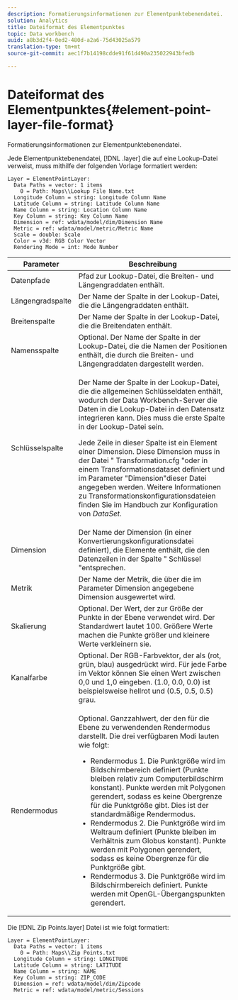 ```yaml
---
description: Formatierungsinformationen zur Elementpunktebenendatei.
solution: Analytics
title: Dateiformat des Elementpunktes
topic: Data workbench
uuid: a8b3d2f4-0ed2-480d-a2a6-75d43025a579
translation-type: tm+mt
source-git-commit: aec1f7b14198cdde91f61d490a235022943bfedb

---
```



# Dateiformat des Elementpunktes{#element-point-layer-file-format}

Formatierungsinformationen zur Elementpunktebenendatei.

Jede Elementpunktebenendatei, [!DNL .layer] die auf eine Lookup-Datei verweist, muss mithilfe der folgenden Vorlage formatiert werden:

```
Layer = ElementPointLayer:
  Data Paths = vector: 1 items
    0 = Path: Maps\\Lookup File Name.txt
  Longitude Column = string: Longitude Column Name
  Latitude Column = string: Latitude Column Name
  Name Column = string: Location Column Name
  Key Column = string: Key Column Name
  Dimension = ref: wdata/model/dim/Dimension Name
  Metric = ref: wdata/model/metric/Metric Name
  Scale = double: Scale
  Color = v3d: RGB Color Vector
  Rendering Mode = int: Mode Number
```

<table id="table_B2BC5FE8C80E4680B9A565878192D75B"> 
 <thead> 
  <tr> 
   <th colname="col1" class="entry"> Parameter </th> 
   <th colname="col2" class="entry"> Beschreibung </th> 
  </tr> 
 </thead>
 <tbody> 
  <tr> 
   <td colname="col1"> Datenpfade </td> 
   <td colname="col2"> Pfad zur Lookup-Datei, die Breiten- und Längengraddaten enthält. </td> 
  </tr> 
  <tr> 
   <td colname="col1"> Längengradspalte </td> 
   <td colname="col2"> Der Name der Spalte in der Lookup-Datei, die die Längengraddaten enthält. </td> 
  </tr> 
  <tr> 
   <td colname="col1"> Breitenspalte </td> 
   <td colname="col2"> Der Name der Spalte in der Lookup-Datei, die die Breitendaten enthält. </td> 
  </tr> 
  <tr> 
   <td colname="col1"> Namensspalte </td> 
   <td colname="col2"> Optional. Der Name der Spalte in der Lookup-Datei, die die Namen der Positionen enthält, die durch die Breiten- und Längengraddaten dargestellt werden. </td> 
  </tr> 
  <tr> 
   <td colname="col1"> Schlüsselspalte </td> 
   <td colname="col2"> <p>Der Name der Spalte in der Lookup-Datei, die die allgemeinen Schlüsseldaten enthält, wodurch der Data Workbench-Server die Daten in die Lookup-Datei in den Datensatz integrieren kann. Dies muss die erste Spalte in der Lookup-Datei sein. </p> <p>Jede Zeile in dieser Spalte ist ein Element einer Dimension. Diese Dimension muss in der Datei " <span class="filepath"> Transformation.cfg</span> "oder in einem Transformationsdataset definiert und im Parameter "Dimension"dieser Datei angegeben werden. Weitere Informationen zu Transformationskonfigurationsdateien finden Sie im Handbuch zur Konfiguration von <i>DataSet</i>. </p> </td> 
  </tr> 
  <tr> 
   <td colname="col1"> Dimension </td> 
   <td colname="col2">Der Name der Dimension (in einer Konvertierungskonfigurationsdatei definiert), die Elemente enthält, die den Datenzeilen in der Spalte " <span class="wintitle"> Schlüssel</span> "entsprechen. </td> 
  </tr> 
  <tr> 
   <td colname="col1"> Metrik </td> 
   <td colname="col2"> Der Name der Metrik, die über die im Parameter Dimension angegebene Dimension ausgewertet wird. </td> 
  </tr> 
  <tr> 
   <td colname="col1"> Skalierung </td> 
   <td colname="col2"> Optional. Der Wert, der zur Größe der Punkte in der Ebene verwendet wird. Der Standardwert lautet 100. Größere Werte machen die Punkte größer und kleinere Werte verkleinern sie. </td> 
  </tr> 
  <tr> 
   <td colname="col1"> Kanalfarbe </td> 
   <td colname="col2"> Optional. Der RGB-Farbvektor, der als (rot, grün, blau) ausgedrückt wird. Für jede Farbe im Vektor können Sie einen Wert zwischen 0,0 und 1,0 eingeben. (1.0, 0.0, 0.0) ist beispielsweise hellrot und (0.5, 0.5, 0.5) grau. </td> 
  </tr> 
  <tr> 
   <td colname="col1"> Rendermodus </td> 
   <td colname="col2"> <p>Optional. Ganzzahlwert, der den für die Ebene zu verwendenden Rendermodus darstellt. Die drei verfügbaren Modi lauten wie folgt: 
     <ul id="ul_CBB26B32505846A39FEB85E831E1C7AB"> 
      <li id="li_B31528A8858C4418ABCDFF0B4EFB25D7">Rendermodus 1. Die Punktgröße wird im Bildschirmbereich definiert (Punkte bleiben relativ zum Computerbildschirm konstant). Punkte werden mit Polygonen gerendert, sodass es keine Obergrenze für die Punktgröße gibt. Dies ist der standardmäßige Rendermodus. </li> 
      <li id="li_CA0C3E0DBF004ADBB4D7819C0BF192FC">Rendermodus 2. Die Punktgröße wird im Weltraum definiert (Punkte bleiben im Verhältnis zum Globus konstant). Punkte werden mit Polygonen gerendert, sodass es keine Obergrenze für die Punktgröße gibt. </li> 
      <li id="li_8F8729976DDB434D869E81D4381E2688">Rendermodus 3. Die Punktgröße wird im Bildschirmbereich definiert. Punkte werden mit OpenGL-Übergangspunkten gerendert. </li> 
     </ul> </p> </td> 
  </tr> 
 </tbody> 
</table>

Die [!DNL Zip Points.layer] Datei ist wie folgt formatiert:

```
Layer = ElementPointLayer:
  Data Paths = vector: 1 items
    0 = Path: Maps\\Zip Points.txt
  Longitude Column = string: LONGITUDE
  Latitude Column = string: LATITUDE
  Name Column = string: NAME
  Key Column = string: ZIP_CODE
  Dimension = ref: wdata/model/dim/Zipcode
  Metric = ref: wdata/model/metric/Sessions
```

